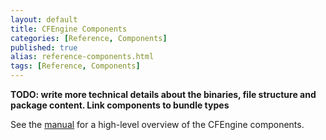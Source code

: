 ```yaml
---
layout: default
title: CFEngine Components
categories: [Reference, Components]
published: true
alias: reference-components.html
tags: [Reference, Components]
---
```


**TODO: write more technical details about the binaries, file structure
and package content. Link components to bundle types**

See the [manual](manuals-managing-environments-components.html) for a 
high-level overview of the CFEngine components.

